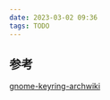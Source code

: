 ```yaml
---
date: 2023-03-02 09:36
tags: TODO
---
```




## 参考

[gnome-keyring-archwiki](https://wiki.archlinux.org/title/GNOME_(%E7%AE%80%E4%BD%93%E4%B8%AD%E6%96%87)/Keyring_(%E7%AE%80%E4%BD%93%E4%B8%AD%E6%96%87))